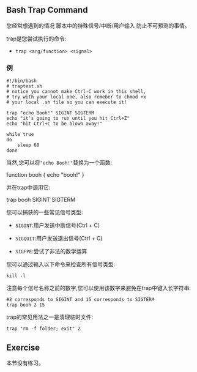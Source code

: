 Bash Trap Command
-----------------

您经常想遇到的情况 
脚本中的特殊信号/中断/用户输入 
防止不可预测的事情。

trap是您尝试执行的命令:

* `trap <arg/function> <signal>`

### 例

    #!/bin/bash
	# traptest.sh
	# notice you cannot make Ctrl-C work in this shell, 
	# try with your local one, also remeber to chmod +x 
	# your local .sh file so you can execute it!

	trap "echo Booh!" SIGINT SIGTERM
	echo "it's going to run until you hit Ctrl+Z"
	echo "hit Ctrl+C to be blown away!"

	while true        
	do
	    sleep 60       
	done

当然,您可以将`"echo Booh!"`替换为一个函数:

 function booh {
		echo "booh!"
	}

并在trap中调用它:

 trap booh SIGINT SIGTERM


您可以捕获的一些常见信号类型:

* `SIGINT`:用户发送中断信号(Ctrl + C)

* `SIGQUIT`:用户发送退出信号(Ctrl + C)

* `SIGFPE`:尝试了非法的数学运算

您可以通过输入以下命令来检查所有信号类型:
 
    kill -l

注意每个信号名称之前的数字,您可以使用该数字来避免在trap中键入长字符串:

    #2 corresponds to SIGINT and 15 corresponds to SIGTERM
	trap booh 2 15	


trap的常见用法之一是清理临时文件:


    trap "rm -f folder; exit" 2


Exercise
--------

本节没有练习。